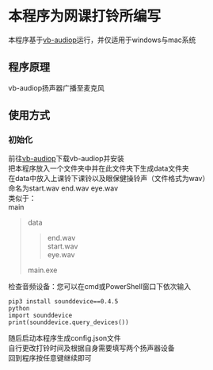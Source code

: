 # 本程序为网课打铃所编写
本程序基于[vb-audiop](https://vb-audio.com/)运行，并仅适用于windows与mac系统
## 程序原理
vb-audiop扬声器广播至麦克风
## 使用方式
### 初始化
前往[vb-audiop](https://vb-audio.com/)下载vb-audiop并安装  
把本程序放入一个文件夹中并在此文件夹下生成data文件夹  
在data中放入上课铃下课铃以及眼保健操铃声（文件格式为wav）  
命名为start.wav end.wav eye.wav  
类似于：  
main
>data  
>>end.wav  
>>start.wav  
>>eye.wav 
> 
>main.exe  

检查音频设备：您可以在cmd或PowerShell窗口下依次输入
```
pip3 install sounddevice==0.4.5
python
import sounddevice
print(sounddevice.query_devices())
```
随后启动本程序生成config.json文件  
自行更改打铃时间及根据自身需要填写两个扬声器设备  
回到程序按任意键继续即可  